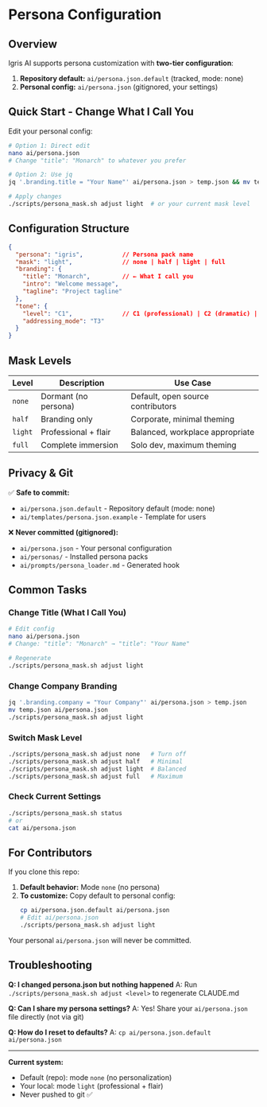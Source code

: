 # Persona Configuration

## Overview

Igris AI supports persona customization with **two-tier configuration**:

1. **Repository default:** `ai/persona.json.default` (tracked, mode: none)
2. **Personal config:** `ai/persona.json` (gitignored, your settings)

## Quick Start - Change What I Call You

Edit your personal config:

```bash
# Option 1: Direct edit
nano ai/persona.json
# Change "title": "Monarch" to whatever you prefer

# Option 2: Use jq
jq '.branding.title = "Your Name"' ai/persona.json > temp.json && mv temp.json ai/persona.json

# Apply changes
./scripts/persona_mask.sh adjust light  # or your current mask level
```

## Configuration Structure

```json
{
  "persona": "igris",           // Persona pack name
  "mask": "light",              // none | half | light | full
  "branding": {
    "title": "Monarch",         // ← What I call you
    "intro": "Welcome message",
    "tagline": "Project tagline"
  },
  "tone": {
    "level": "C1",              // C1 (professional) | C2 (dramatic) | C3 (epic)
    "addressing_mode": "T3"
  }
}
```

## Mask Levels

| Level | Description | Use Case |
|-------|-------------|----------|
| `none` | Dormant (no persona) | Default, open source contributors |
| `half` | Branding only | Corporate, minimal theming |
| `light` | Professional + flair | Balanced, workplace appropriate |
| `full` | Complete immersion | Solo dev, maximum theming |

## Privacy & Git

✅ **Safe to commit:**
- `ai/persona.json.default` - Repository default (mode: none)
- `ai/templates/persona.json.example` - Template for users

❌ **Never committed (gitignored):**
- `ai/persona.json` - Your personal configuration
- `ai/personas/` - Installed persona packs
- `ai/prompts/persona_loader.md` - Generated hook

## Common Tasks

### Change Title (What I Call You)

```bash
# Edit config
nano ai/persona.json
# Change: "title": "Monarch" → "title": "Your Name"

# Regenerate
./scripts/persona_mask.sh adjust light
```

### Change Company Branding

```bash
jq '.branding.company = "Your Company"' ai/persona.json > temp.json
mv temp.json ai/persona.json
./scripts/persona_mask.sh adjust light
```

### Switch Mask Level

```bash
./scripts/persona_mask.sh adjust none   # Turn off
./scripts/persona_mask.sh adjust half   # Minimal
./scripts/persona_mask.sh adjust light  # Balanced
./scripts/persona_mask.sh adjust full   # Maximum
```

### Check Current Settings

```bash
./scripts/persona_mask.sh status
# or
cat ai/persona.json
```

## For Contributors

If you clone this repo:

1. **Default behavior:** Mode `none` (no persona)
2. **To customize:** Copy default to personal config:
   ```bash
   cp ai/persona.json.default ai/persona.json
   # Edit ai/persona.json
   ./scripts/persona_mask.sh adjust light
   ```

Your personal `ai/persona.json` will never be committed.

## Troubleshooting

**Q: I changed persona.json but nothing happened**
A: Run `./scripts/persona_mask.sh adjust <level>` to regenerate CLAUDE.md

**Q: Can I share my persona settings?**
A: Yes! Share your `ai/persona.json` file directly (not via git)

**Q: How do I reset to defaults?**
A: `cp ai/persona.json.default ai/persona.json`

---

**Current system:**
- Default (repo): mode `none` (no personalization)
- Your local: mode `light` (professional + flair)
- Never pushed to git ✅
